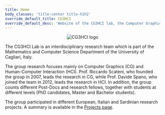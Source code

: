 ```yaml
---
title: Home
body_classes: 'title-center title-h1h2'
override_default_title: CG3HCI
override_default_desc: 'Website of the CG3HCI lab, the Computer Graphics and Human Computer Interaction group of the University of Cagliari, Italy'
---
```


<div style="text-align: center">
<img src="/lab/user/pages/01.home/img/logocg3hci.png" alt="CG3HCI logo" />
</div>

The CG3HCI Lab is an interdisciplinary research team which is part of the Mathematics and Computer Science 
Department of the University of Cagliari, Italy. 

The group research focuses 
mainly on Computer Graphics (CG) and Human-Computer Interaction (HCI).
Prof. Riccardo Scateni, who founded the group in 2007, leads the research in CG, 
while Prof. Davide Spano, who joined the team in 2012, leads the research in HCI. 
In addition, the group counts different Post-Docs and research fellows, together with 
students at different levels (PhD candidates, Master and Bachelor students).

The group participated in different European, Italian and Sardinian research projects. 
A summary is available in the [Projects page](../projects).

